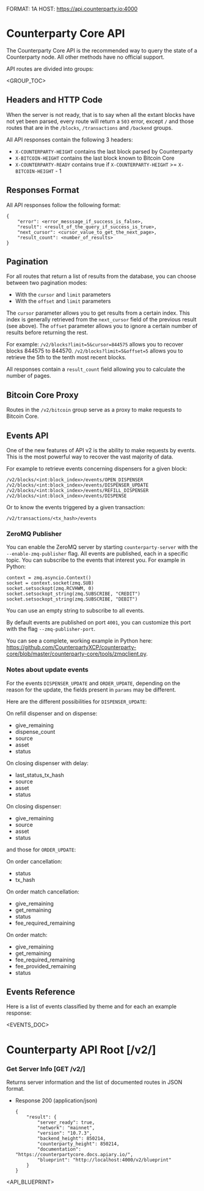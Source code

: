 FORMAT: 1A
HOST: https://api.counterparty.io:4000

# Counterparty Core API

The Counterparty Core API is the recommended way to query the state of a Counterparty node. All other methods have no official support.

API routes are divided into groups:

<GROUP_TOC>

## Headers and HTTP Code

When the server is not ready, that is to say when all the extant blocks have not yet been parsed, every route will return a `503` error, except `/` and those routes that are in the `/blocks`, `/transactions` and `/backend` groups.

All API responses contain the following 3 headers:

* `X-COUNTERPARTY-HEIGHT` contains the last block parsed by Counterparty
* `X-BITCOIN-HEIGHT` contains the last block known to Bitcoin Core
* `X-COUNTERPARTY-READY` contains true if `X-COUNTERPARTY-HEIGHT` >= `X-BITCOIN-HEIGHT` - 1

## Responses Format

All API responses follow the following format:

```
{
    "error": <error_messsage_if_success_is_false>,
    "result": <result_of_the_query_if_success_is_true>,
    "next_cursor": <cursor_value_to_get_the_next_page>,
    "result_count": <number_of_results>
}
```

## Pagination

For all routes that return a list of results from the database, you can choose between two pagination modes:

- With the `cursor` and `limit` parameters
- With the `offset` and `limit` parameters

The `cursor` parameter allows you to get results from a certain index. This index is generally retrieved from the `next_cursor` field of the previous result (see above).
The `offset` parameter allows you to ignore a certain number of results before returning the rest.

For example:
`/v2/blocks?limit=5&cursor=844575` allows you to recover blocks 844575 to 844570.
`/v2/blocks?limit=5&offset=5` allows you to retrieve the 5th to the tenth most recent blocks.

All responses contain a `result_count` field allowing you to calculate the number of pages.

## Bitcoin Core Proxy

Routes in the `/v2/bitcoin` group serve as a proxy to make requests to Bitcoin Core.

## Events API

One of the new features of API v2 is the ability to make requests by events. This is the most powerful way to recover the vast majority of data.

For example to retrieve events concerning dispensers for a given block:

```
/v2/blocks/<int:block_index>/events/OPEN_DISPENSER
/v2/blocks/<int:block_index>/events/DISPENSER_UPDATE
/v2/blocks/<int:block_index>/events/REFILL_DISPENSER
/v2/blocks/<int:block_index>/events/DISPENSE
```

Or to know the events triggered by a given transaction:

`/v2/transactions/<tx_hash>/events`

### ZeroMQ Publisher

You can enable the ZeroMQ server by starting `counterparty-server` with the `--enable-zmq-publisher` flag.
All events are published, each in a specific topic. You can subscribe to the events that interest you. For example in Python:

```
context = zmq.asyncio.Context()
socket = context.socket(zmq.SUB)
socket.setsockopt(zmq.RCVHWM, 0)
socket.setsockopt_string(zmq.SUBSCRIBE, "CREDIT")
socket.setsockopt_string(zmq.SUBSCRIBE, "DEBIT")
```

You can use an empty string to subscribe to all events.

By default events are published on port `4001`, you can customize this port with the flag `--zmq-publisher-port`.

You can see a complete, working example in Python here: https://github.com/CounterpartyXCP/counterparty-core/blob/master/counterparty-core/tools/zmqclient.py.


### Notes about update events

For the events `DISPENSER_UPDATE` and `ORDER_UPDATE`, depending on the reason for the update, the fields present in `params` may be different.

Here are the different possibilities for `DISPENSER_UPDATE`:

On refill dispenser and on dispense:

- give_remaining
- dispense_count
- source
- asset
- status

On closing dispenser with delay:

- last_status_tx_hash
- source
- asset
- status

On closing dispenser:

- give_remaining
- source
- asset
- status

and those for `ORDER_UPDATE`:

On order cancellation:

- status
- tx_hash

On order match cancellation:

- give_remaining
- get_remaining
- status
- fee_required_remaining

On order match:

- give_remaining
- get_remaining
- fee_required_remaining
- fee_provided_remaining
- status

## Events Reference

Here is a list of events classified by theme and for each an example response:

<EVENTS_DOC>

# Counterparty API Root [/v2/]

### Get Server Info [GET /v2/]

Returns server information and the list of documented routes in JSON format.

+ Response 200 (application/json)

    ```
    {
        "result": {
            "server_ready": true,
            "network": "mainnet",
            "version": "10.7.3",
            "backend_height": 850214,
            "counterparty_height": 850214,
            "documentation": "https://counterpartycore.docs.apiary.io/",
            "blueprint": "http://localhost:4000/v2/blueprint"
        }
    }
    ```

<API_BLUEPRINT>
